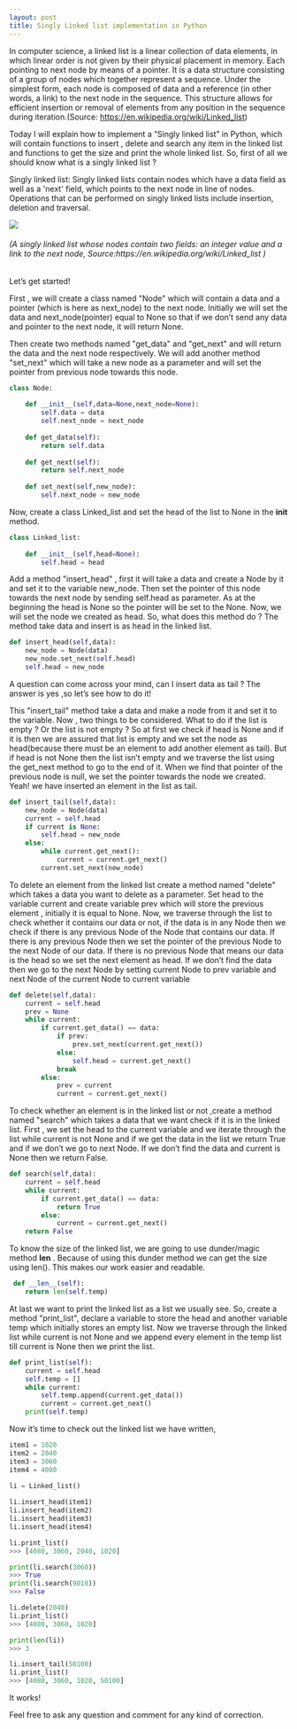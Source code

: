 ```yaml
---
layout: post
title: Singly Linked list implementation in Python
---
```


In computer science, a linked list is a linear collection of data elements, in which linear order is not given by their physical placement in memory. Each pointing to next node by means of a pointer. It is a data structure consisting of a group of nodes which together represent a sequence. Under the simplest form, each node is composed of data and a reference (in other words, a link) to the next node in the sequence. This structure allows for efficient insertion or removal of elements from any position in the sequence during iteration.(Source: https://en.wikipedia.org/wiki/Linked_list)

Today I will explain how to implement a “Singly linked list” in Python, which will contain functions to insert , delete and search any item in the linked list and functions to get the size and print the whole linked list. So, first of all we should know what is a singly linked list ?

Singly linked list: Singly linked lists contain nodes which have a data field as well as a 'next' field, which points to the next node in line of nodes. Operations that can be performed on singly linked lists include insertion, deletion and traversal.

<img src= "https://upload.wikimedia.org/wikipedia/commons/thumb/6/6d/Singly-linked-list.svg/408px-Singly-linked-list.svg.png">

<h6>(A singly linked list whose nodes contain two fields: an integer value and a link to the next node, Source:https://en.wikipedia.org/wiki/Linked_list )</h6>


Let’s get started!

First , we will create a class named "Node" which will contain a data and a pointer (which is here as next_node) to the next node. Initially we will set the data and next_node(pointer) equal to None so that if we don’t send any data and pointer to the next node, it will return None.

Then create two methods named "get_data" and "get_next" and will return the data and the next node respectively.
We will add another method "set_next" which will take a new node as a parameter and will set the pointer from previous node towards this node.


```python
class Node:
    
    def __init__(self,data=None,next_node=None):
        self.data = data
        self.next_node = next_node
    
    def get_data(self):
        return self.data
    
    def get_next(self):
        return self.next_node
    
    def set_next(self,new_node):
        self.next_node = new_node
```


Now, create a class Linked_list and set the head of the list to None in the __init__ method.


```python
class Linked_list:
    
    def __init__(self,head=None):
        self.head = head
```


Add a method "insert_head" , first it will take a data  and create a Node by it and set it to the variable new_node. Then set the pointer of this node towards the next node by sending self.head as parameter. As at the beginning the head is None so the pointer will be set to the None. Now, we will set the node we created as head. So, what does this method do ? The method take data and insert is as head in the linked list. 


```python
def insert_head(self,data):
    new_node = Node(data)
    new_node.set_next(self.head)
    self.head = new_node
```


A question can come across your mind, can I insert data as tail ? The answer is yes ,so let’s see how to do it!

This "insert_tail" method take a data and make a node from it and set it to the variable. Now , two things to be considered. What to do if the list is empty ? Or the list is not empty ? So at first we check if head is None and if it is then we are assured that list is empty and we set the node as head(because there must be an element to add another element as tail). But if head is not None then the list isn’t empty and we traverse the list using the get_next method to go to the end of it. When we find that pointer of the previous node is null, we set the pointer towards the node we created. Yeah! we have inserted an element in the list as tail.


```python
def insert_tail(self,data):
    new_node = Node(data)
    current = self.head
    if current is None:
        self.head = new_node
    else:
        while current.get_next():
            current = current.get_next()
        current.set_next(new_node)
```


To delete an element from the linked list create a method named "delete" which takes a data you want to delete as a parameter. Set head to the variable current and create variable prev which will store the previous element , initially it is equal to None. Now, we traverse through the list to check whether it contains our data or not, if the data is in any Node then we check if there is any previous Node of the Node that contains our data. If there is any previous Node then we set the pointer of the previous Node to the next Node of our data. If there is no previous Node that means our data is the head so we set the next element as head. If we don’t find the data then we go to the next Node by setting current Node to prev variable and next Node of the current Node to current variable
 
 
```python
def delete(self,data):
    current = self.head
    prev = None
    while current:
        if current.get_data() == data:
            if prev:
                prev.set_next(current.get_next())
            else:
                self.head = current.get_next()
            break
        else:
            prev = current
            current = current.get_next()
```


To check whether an element is in the linked list or not ,create a method named "search" which takes a data that we want check if it is in the linked list. First , we set the head to the current variable and we iterate through the list while current is not None and if we get the data in the list we return True  and if we don’t we go to next Node. If we don’t find the data and current is None then we return False. 


```python
def search(self,data):
    current = self.head
    while current:
        if current.get_data() == data:
            return True
        else:
            current = current.get_next()
    return False
```


To know the size of the linked list, we are going to use dunder/magic method __len__ . Because of using this dunder method we can get the size using len(). This makes our work easier and readable.


```python
 def __len__(self):
    return len(self.temp)
```


At last we want to print the linked list as a list we usually see.
So, create a method "print_list", declare a variable to store the head
and another variable temp which initially stores an empty list. Now we traverse through the linked list while current is not None  and we append every element in the temp list till current is None then we print the list.


```python
def print_list(self):
    current = self.head
    self.temp = []
    while current:
        self.temp.append(current.get_data())
        current = current.get_next()
    print(self.temp) 
```


Now it’s time to check out the linked list we have written,


```python
item1 = 1020
item2 = 2040
item3 = 3060
item4 = 4080
 
li = Linked_list()

li.insert_head(item1)
li.insert_head(item2)
li.insert_head(item3)
li.insert_head(item4)

li.print_list()
>>> [4080, 3060, 2040, 1020]

print(li.search(3060))
>>> True
print(li.search(9010))
>>> False

li.delete(2040)
li.print_list()
>>> [4080, 3060, 1020]

print(len(li))
>>> 3 

li.insert_tail(50100)
li.print_list()
>>> [4080, 3060, 1020, 50100]
```

It works! 

Feel free to ask any question and comment for any kind of correction.


